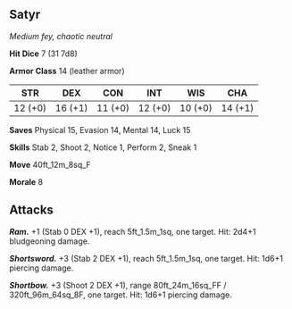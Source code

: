 ## Satyr

*Medium fey, chaotic neutral*

**Hit Dice** 7 (31 7d8)

**Armor Class** 14 (leather armor)

| STR     | DEX     | CON     | INT     | WIS     | CHA     |
|---------|---------|---------|---------|---------|---------|
| 12 (+0) | 16 (+1) | 11 (+0) | 12 (+0) | 10 (+0) | 14 (+1) |

**Saves** Physical 15, Evasion 14, Mental 14, Luck 15

**Skills** Stab 2, Shoot 2, Notice 1, Perform 2, Sneak 1

**Move** 40ft_12m_8sq_F

**Morale** 8

## Attacks

***Ram.*** +1 (Stab 0 DEX +1), reach 5ft_1.5m_1sq, one target. Hit: 2d4+1 bludgeoning damage.

***Shortsword.*** +3 (Stab 2 DEX +1), reach 5ft_1.5m_1sq, one target. Hit: 1d6+1 piercing damage.

***Shortbow.*** +3 (Shoot 2 DEX +1), range 80ft_24m_16sq_FF / 320ft_96m_64sq_8F, one target. Hit: 1d6+1 piercing damage.


